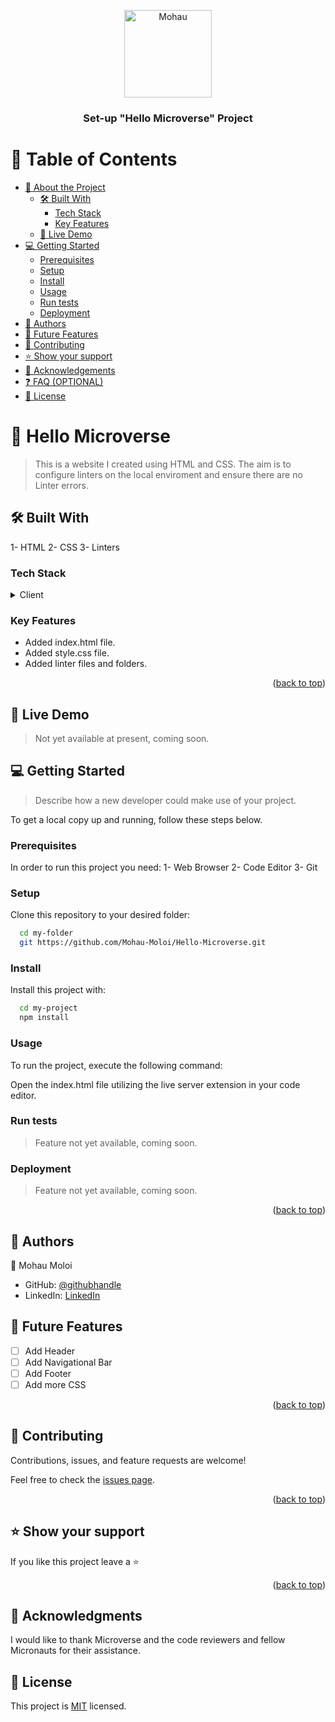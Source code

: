 <a name="readme-top"></a>

<div align="center">
  
  <img src="Mohau" alt="Mohau" width="140"  height="auto" />
  <br/>

  <h3><b>Set-up "Hello Microverse" Project</b></h3>

</div>

# 📗 Table of Contents

- [📖 About the Project](#about-project)
  - [🛠 Built With](#built-with)
    - [Tech Stack](#tech-stack)
    - [Key Features](#key-features)
  - [🚀 Live Demo](#live-demo)
- [💻 Getting Started](#getting-started)
  - [Prerequisites](#prerequisites)
  - [Setup](#setup)
  - [Install](#install)
  - [Usage](#usage)
  - [Run tests](#run-tests)
  - [Deployment](#deployment)
- [👥 Authors](#authors)
- [🔭 Future Features](#future-features)
- [🤝 Contributing](#contributing)
- [⭐️ Show your support](#support)
- [🙏 Acknowledgements](#acknowledgements)
- [❓ FAQ (OPTIONAL)](#faq)
- [📝 License](#license)

<!-- PROJECT DESCRIPTION -->

# 📖 Hello Microverse <a name="about-project"></a>

> This is a website I created using HTML and CSS. The aim is to configure linters on the local enviroment and ensure there are no Linter errors.

## 🛠 Built With <a name="built-with"></a>

1- HTML
2- CSS
3- Linters

### Tech Stack <a name="tech-stack"></a>

<details>
  <summary>Client</summary>
  <ul>
    <li><a href="https://www.learn-html.org/">HTML</a></li>
    <li><a href="https://www.w3.org/Style/CSS/">CSS</a></li>
  </ul>
</details>

<!-- Features -->

### Key Features <a name="key-features"></a>

- Added index.html file.
- Added style.css file.
- Added linter files and folders.

<p align="right">(<a href="#readme-top">back to top</a>)</p>

<!-- LIVE DEMO -->

## 🚀 Live Demo <a name="live-demo"></a>

> Not yet available at present, coming soon.

<!-- GETTING STARTED -->

## 💻 Getting Started <a name="getting-started"></a>

> Describe how a new developer could make use of your project.

To get a local copy up and running, follow these steps below.

### Prerequisites

In order to run this project you need:
1- Web Browser
2- Code Editor
3- Git

### Setup

Clone this repository to your desired folder:

```sh
  cd my-folder
  git https://github.com/Mohau-Moloi/Hello-Microverse.git
```

### Install

Install this project with:

```sh
  cd my-project
  npm install
```

### Usage

To run the project, execute the following command:

Open the index.html file utilizing the live server extension in your code editor.

### Run tests

> Feature not yet available, coming soon.

### Deployment

> Feature not yet available, coming soon.

<p align="right">(<a href="#readme-top">back to top</a>)</p>

<!-- AUTHORS -->

## 👥 Authors <a name="authors"></a>

👤 Mohau Moloi

- GitHub: [@githubhandle](https://github.com/Mohau-Moloi)
- LinkedIn: [LinkedIn](https://linkedin.com/in/linkedinhandle)

<!-- FUTURE FEATURES -->

## 🔭 Future Features <a name="future-features"></a>

- [ ] Add Header
- [ ] Add Navigational Bar
- [ ] Add Footer
- [ ] Add more CSS

<p align="right">(<a href="#readme-top">back to top</a>)</p>

<!-- CONTRIBUTING -->

## 🤝 Contributing <a name="contributing"></a>

Contributions, issues, and feature requests are welcome!

Feel free to check the [issues page](../../issues/).

<p align="right">(<a href="#readme-top">back to top</a>)</p>

<!-- SUPPORT -->

## ⭐️ Show your support <a name="support"></a>

If you like this project leave a ⭐️

<p align="right">(<a href="#readme-top">back to top</a>)</p>

<!-- ACKNOWLEDGEMENTS -->

## 🙏 Acknowledgments <a name="acknowledgements"></a>

I would like to thank Microverse and the code reviewers and fellow Micronauts for their assistance.

<!-- LICENSE -->

## 📝 License <a name="license"></a>

This project is [MIT](./LICENSE) licensed.
